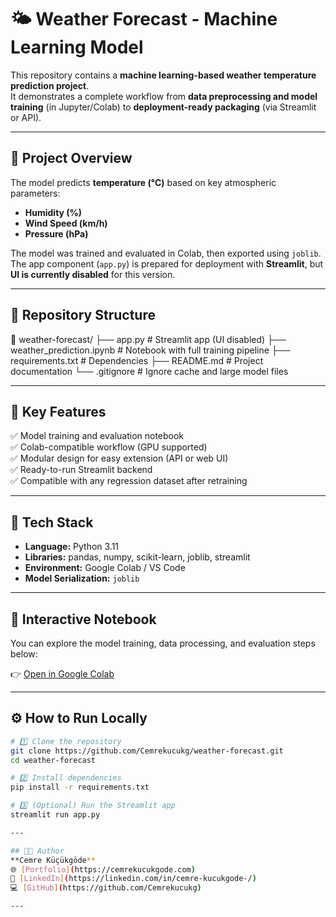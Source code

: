 # 🌤️ Weather Forecast - Machine Learning Model

This repository contains a **machine learning-based weather temperature prediction project**.  
It demonstrates a complete workflow from **data preprocessing and model training** (in Jupyter/Colab) to **deployment-ready packaging** (via Streamlit or API).

---

## 🧠 Project Overview
The model predicts **temperature (°C)** based on key atmospheric parameters:
- **Humidity (%)**
- **Wind Speed (km/h)**
- **Pressure (hPa)**

The model was trained and evaluated in Colab, then exported using `joblib`.  
The app component (`app.py`) is prepared for deployment with **Streamlit**, but **UI is currently disabled** for this version.

---

## 🧩 Repository Structure
📁 weather-forecast/
├── app.py # Streamlit app (UI disabled)
├── weather_prediction.ipynb # Notebook with full training pipeline
├── requirements.txt # Dependencies
├── README.md # Project documentation
└── .gitignore # Ignore cache and large model files


---

## 🚀 Key Features
✅ Model training and evaluation notebook  
✅ Colab-compatible workflow (GPU supported)  
✅ Modular design for easy extension (API or web UI)  
✅ Ready-to-run Streamlit backend  
✅ Compatible with any regression dataset after retraining  

---

## 🧰 Tech Stack
- **Language:** Python 3.11  
- **Libraries:** pandas, numpy, scikit-learn, joblib, streamlit  
- **Environment:** Google Colab / VS Code  
- **Model Serialization:** `joblib`  

---

## 📓 Interactive Notebook
You can explore the model training, data processing, and evaluation steps below:

👉 [Open in Google Colab](https://colab.research.google.com/github/Cemrekucukg/weather-forecast/blob/main/weather_prediction.ipynb)

---

## ⚙️ How to Run Locally
```bash
# 1️⃣ Clone the repository
git clone https://github.com/Cemrekucukg/weather-forecast.git
cd weather-forecast

# 2️⃣ Install dependencies
pip install -r requirements.txt

# 3️⃣ (Optional) Run the Streamlit app
streamlit run app.py

---

## 👩‍💻 Author
**Cemre Küçükgöde**  
🌐 [Portfolio](https://cemrekucukgode.com)  
💼 [LinkedIn](https://linkedin.com/in/cemre-kucukgode-/)  
💻 [GitHub](https://github.com/Cemrekucukg)

---




